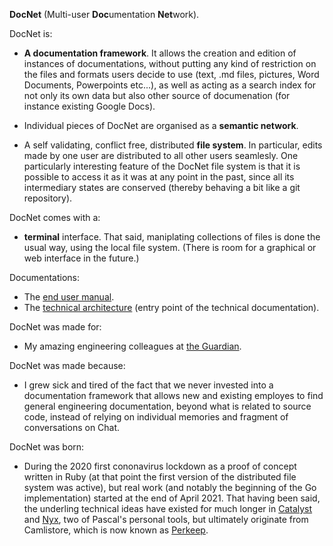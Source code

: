 **DocNet** (Multi-user **Doc**umentation **Net**work).

DocNet is: 

- **A documentation framework**. It allows the creation and edition of instances of documentations, without putting any kind of restriction on the files and formats users decide to use (text, .md files, pictures, Word Documents, Powerpoints etc...), as well as acting as a search index for not only its own data but also other source of documenation (for instance existing Google Docs).

- Individual pieces of DocNet are organised as a **semantic network**.

- A self validating, conflict free, distributed **file system**. In particular, edits made by one user are distributed to all other users seamlesly. One particularly interesting feature of the DocNet file system is that it is possible to access it as it was at any point in the past, since all its intermediary states are conserved (thereby behaving a bit like a git repository).

DocNet comes with a: 

- **terminal** interface. That said, maniplating collections of files is done the usual way, using the local file system. (There is room for a graphical or web interface in the future.)

Documentations:

- The [end user manual](documentation/End-User-Manual.md).
- The [technical architecture](documentation/Technical-Architecture.md) (entry point of the technical documentation).

DocNet was made for:

- My amazing engineering colleagues at [the Guardian](https://github.com/guardian). 

DocNet was made because:

- I grew sick and tired of the fact that we never invested into a documentation framework that allows new and existing employes to find general engineering documentation, beyond what is related to source code, instead of relying on individual memories and fragment of conversations on Chat.

DocNet was born:

- During the 2020 first cononavirus lockdown as a proof of concept written in Ruby (at that point the first version of the distributed file system was active), but real work (and notably the beginning of the Go implementation) started at the end of April 2021. That having been said, the underling technical ideas have existed for much longer in [Catalyst](https://github.com/shtukas/catalyst) and [Nyx](https://github.com/shtukas/nyx), two of Pascal's personal tools, but ultimately originate from Camlistore, which is now known as [Perkeep](https://perkeep.org).


